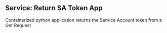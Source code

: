 ## Service: Return SA Token App
Containerized python application returns the Service Account token from a Get Request

